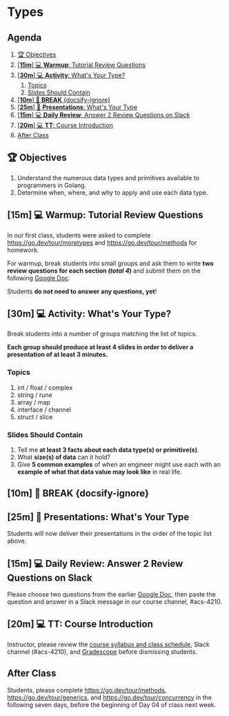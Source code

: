 # Types

<!-- omit in toc -->
## Agenda

1. [🏆 Objectives](#%F0%9F%8F%86%2D%6F%62%6A%65%63%74%69%76%65%73)
1. [\[**15m**\] 💻 **Warmup**: Tutorial Review Questions](#%5B%2A%2A%31%35%6D%2A%2A%5D%2D%F0%9F%92%BB%2D%2A%2A%77%61%72%6D%75%70%2A%2A%3A%2D%74%75%74%6F%72%69%61%6C%2D%72%65%76%69%65%77%2D%71%75%65%73%74%69%6F%6E%73)
1. [\[**30m**\] 💻 **Activity**: What's Your Type?](#%5B%2A%2A%33%30%6D%2A%2A%5D%2D%F0%9F%92%BB%2D%2A%2A%61%63%74%69%76%69%74%79%2A%2A%3A%2D%77%68%61%74%27%73%2D%79%6F%75%72%2D%74%79%70%65%3F)
   1. [Topics](#%74%6F%70%69%63%73)
   1. [Slides Should Contain](#%73%6C%69%64%65%73%2D%73%68%6F%75%6C%64%2D%63%6F%6E%74%61%69%6E)
1. [\[**10m**\] 🌴 **BREAK** {docsify-ignore}](#%5B%2A%2A%31%30%6D%2A%2A%5D%2D%F0%9F%8C%B4%2D%2A%2A%62%72%65%61%6B%2A%2A%2D%7B%64%6F%63%73%69%66%79%2D%69%67%6E%6F%72%65%7D)
1. [\[**25m**\] 👀 **Presentations**: What's Your Type](#%5B%2A%2A%32%35%6D%2A%2A%5D%2D%F0%9F%91%80%2D%2A%2A%70%72%65%73%65%6E%74%61%74%69%6F%6E%73%2A%2A%3A%2D%77%68%61%74%27%73%2D%79%6F%75%72%2D%74%79%70%65)
1. [\[**15m**\] 💻 **Daily Review**: Answer 2 Review Questions on Slack](#%5B%2A%2A%31%35%6D%2A%2A%5D%2D%F0%9F%92%BB%2D%2A%2A%64%61%69%6C%79%2D%72%65%76%69%65%77%2A%2A%3A%2D%61%6E%73%77%65%72%2D%32%2D%72%65%76%69%65%77%2D%71%75%65%73%74%69%6F%6E%73%2D%6F%6E%2D%73%6C%61%63%6B)
1. [\[**20m**\] 💻 **TT**: Course Introduction](#%5B%2A%2A%32%30%6D%2A%2A%5D%2D%F0%9F%92%BB%2D%2A%2A%74%74%2A%2A%3A%2D%63%6F%75%72%73%65%2D%69%6E%74%72%6F%64%75%63%74%69%6F%6E)
1. [After Class](#%61%66%74%65%72%2D%63%6C%61%73%73)




 ## 🏆 Objectives

1. Understand the numerous data types and primitives available to programmers in Golang.
1. Determine when, where, and why to apply and use each data type.

<!-- > -->

## [**15m**] 💻 **Warmup**: Tutorial Review Questions

In our first class, students were asked to complete <https://go.dev/tour/moretypes> and <https://go.dev/tour/methods> for homework.

For warmup, break students into small groups and ask them to write **two review questions for each section (_total 4_)** and submit them on the following [Google Doc](https://docs.google.com/document/d/1abDp0UH2HIR1RJPcYhbz1Hrs4092gr2maqBVwtafnUk/edit).

Students **do not need to answer any questions, yet**!

<!-- > -->

## [**30m**] 💻 **Activity**: What's Your Type?

Break students into a number of groups matching the list of topics.

**Each group should produce at least 4 slides in order to deliver a presentation of at least 3 minutes.**

### Topics

1. int / float / complex
1. string / rune
1. array / map
1. interface / channel
1. struct / slice

### Slides Should Contain

1. Tell me **at least 3 facts about each data type(s) or primitive(s)**.
2. What **size(s) of data** can it hold?
3. Give **5 common examples** of when an engineer might use each with an **example of what that data value may look like** in real life.

<!-- > -->

## [**10m**] 🌴 **BREAK** {docsify-ignore}

<!-- > -->

 ## [**25m**] 👀 **Presentations**: What's Your Type

 Students will now deliver their presentations in the order of the topic list above.

 <!-- > -->

## [**15m**] 💻 **Daily Review**: Answer 2 Review Questions on Slack

Please choose two questions from the earlier [Google Doc](https://docs.google.com/document/d/1abDp0UH2HIR1RJPcYhbz1Hrs4092gr2maqBVwtafnUk/edit), then paste the question and answer in a Slack message in our course channel, #acs-4210.

<!-- > -->

## [**20m**] 💻 **TT**: Course Introduction

Instructor, please review the [course syllabus and class schedule](../README.md), Slack channel (#acs-4210), and [Gradescope](https://gradescope.com) before dismissing students.

<!-- > -->

## After Class

Students, please complete <https://go.dev/tour/methods>, <https://go.dev/tour/generics>, and <https://go.dev/tour/concurrency> in the following seven days, before the beginning of Day 04 of class next week.
